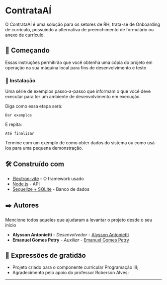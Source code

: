 # ContrataAÍ

O ContrataAÍ é uma solução para os setores de RH, trata-se de Onboarding de currículo, possuindo a alternativa de preenchimento de formulário ou anexo de currículo.

## 🚀 Começando

Essas instruções permitirão que você obtenha uma cópia do projeto em operação na sua máquina local para fins de desenvolvimento e teste

### 🔧 Instalação

Uma série de exemplos passo-a-passo que informam o que você deve executar para ter um ambiente de desenvolvimento em execução.

Diga como essa etapa será:

```
Dar exemplos
```

E repita:

```
Até finalizar
```

Termine com um exemplo de como obter dados do sistema ou como usá-los para uma pequena demonstração.

## 🛠️ Construído com

* [Electron-vite](https://electron-vite.org/) - O framework usado
* [Node.js](https://nodejs.org/en) - API
* [Sequelize + SQLite](https://sequelize.org/) - Banco de dados

## ✒️ Autores

Mencione todos aqueles que ajudaram a levantar o projeto desde o seu início

* **Alysson Antonietti** - *Desenvolvedor* - [Alysson Antonietti](https://github.com/AlyssonAntonietti)
* **Emanuel Gomes Petry** - *Auxiliar* - [Emanuel Gomes Petry](https://github.com/linkParaPerfil)

## 🎁 Expressões de gratidão

* Projeto criado para o componente currícular Programação III;
* Agradecimento pelo apoio do professor Roberson Alves;



---
